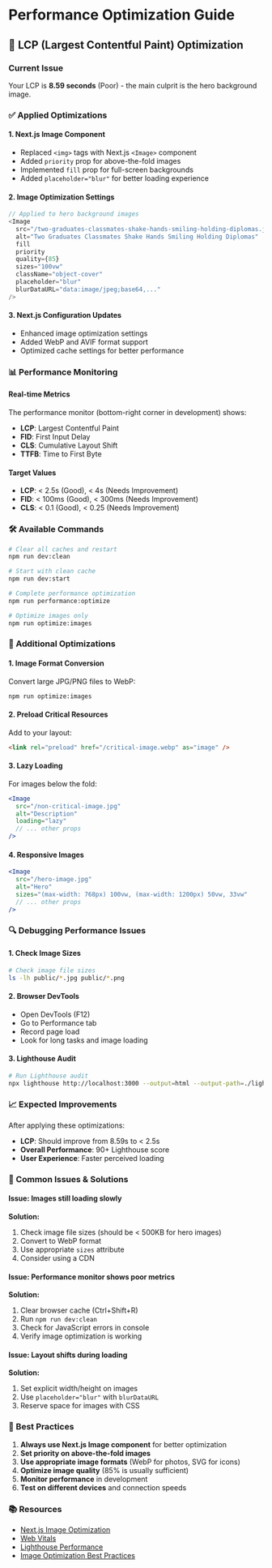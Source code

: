 # Performance Optimization Guide

## 🚀 LCP (Largest Contentful Paint) Optimization

### Current Issue
Your LCP is **8.59 seconds** (Poor) - the main culprit is the hero background image.

### ✅ Applied Optimizations

#### 1. **Next.js Image Component**
- Replaced `<img>` tags with Next.js `<Image>` component
- Added `priority` prop for above-the-fold images
- Implemented `fill` prop for full-screen backgrounds
- Added `placeholder="blur"` for better loading experience

#### 2. **Image Optimization Settings**
```javascript
// Applied to hero background images
<Image
  src="/two-graduates-classmates-shake-hands-smiling-holding-diplomas.jpg"
  alt="Two Graduates Classmates Shake Hands Smiling Holding Diplomas"
  fill
  priority
  quality={85}
  sizes="100vw"
  className="object-cover"
  placeholder="blur"
  blurDataURL="data:image/jpeg;base64,..."
/>
```

#### 3. **Next.js Configuration Updates**
- Enhanced image optimization settings
- Added WebP and AVIF format support
- Optimized cache settings for better performance

### 📊 Performance Monitoring

#### Real-time Metrics
The performance monitor (bottom-right corner in development) shows:
- **LCP**: Largest Contentful Paint
- **FID**: First Input Delay  
- **CLS**: Cumulative Layout Shift
- **TTFB**: Time to First Byte

#### Target Values
- **LCP**: < 2.5s (Good), < 4s (Needs Improvement)
- **FID**: < 100ms (Good), < 300ms (Needs Improvement)
- **CLS**: < 0.1 (Good), < 0.25 (Needs Improvement)

### 🛠️ Available Commands

```bash
# Clear all caches and restart
npm run dev:clean

# Start with clean cache
npm run dev:start

# Complete performance optimization
npm run performance:optimize

# Optimize images only
npm run optimize:images
```

### 🎯 Additional Optimizations

#### 1. **Image Format Conversion**
Convert large JPG/PNG files to WebP:
```bash
npm run optimize:images
```

#### 2. **Preload Critical Resources**
Add to your layout:
```html
<link rel="preload" href="/critical-image.webp" as="image" />
```

#### 3. **Lazy Loading**
For images below the fold:
```jsx
<Image
  src="/non-critical-image.jpg"
  alt="Description"
  loading="lazy"
  // ... other props
/>
```

#### 4. **Responsive Images**
```jsx
<Image
  src="/hero-image.jpg"
  alt="Hero"
  sizes="(max-width: 768px) 100vw, (max-width: 1200px) 50vw, 33vw"
  // ... other props
/>
```

### 🔍 Debugging Performance Issues

#### 1. **Check Image Sizes**
```bash
# Check image file sizes
ls -lh public/*.jpg public/*.png
```

#### 2. **Browser DevTools**
- Open DevTools (F12)
- Go to Performance tab
- Record page load
- Look for long tasks and image loading

#### 3. **Lighthouse Audit**
```bash
# Run Lighthouse audit
npx lighthouse http://localhost:3000 --output=html --output-path=./lighthouse-report.html
```

### 📈 Expected Improvements

After applying these optimizations:
- **LCP**: Should improve from 8.59s to < 2.5s
- **Overall Performance**: 90+ Lighthouse score
- **User Experience**: Faster perceived loading

### 🚨 Common Issues & Solutions

#### Issue: Images still loading slowly
**Solution:**
1. Check image file sizes (should be < 500KB for hero images)
2. Convert to WebP format
3. Use appropriate `sizes` attribute
4. Consider using a CDN

#### Issue: Performance monitor shows poor metrics
**Solution:**
1. Clear browser cache (Ctrl+Shift+R)
2. Run `npm run dev:clean`
3. Check for JavaScript errors in console
4. Verify image optimization is working

#### Issue: Layout shifts during loading
**Solution:**
1. Set explicit width/height on images
2. Use `placeholder="blur"` with `blurDataURL`
3. Reserve space for images with CSS

### 🎯 Best Practices

1. **Always use Next.js Image component** for better optimization
2. **Set priority on above-the-fold images**
3. **Use appropriate image formats** (WebP for photos, SVG for icons)
4. **Optimize image quality** (85% is usually sufficient)
5. **Monitor performance** in development
6. **Test on different devices** and connection speeds

### 📚 Resources

- [Next.js Image Optimization](https://nextjs.org/docs/basic-features/image-optimization)
- [Web Vitals](https://web.dev/vitals/)
- [Lighthouse Performance](https://developers.google.com/web/tools/lighthouse)
- [Image Optimization Best Practices](https://web.dev/fast/#optimize-your-images) 